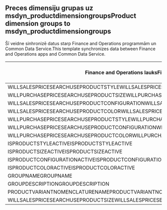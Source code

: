 ## <a name="product-dimension-groups-to-msdyn_productdimensiongroups"></a><span data-ttu-id="d3cef-101">Preces dimensiju grupas uz msdyn_productdimensiongroups</span><span class="sxs-lookup"><span data-stu-id="d3cef-101">Product dimension groups to msdyn_productdimensiongroups</span></span>

<span data-ttu-id="d3cef-102">Šī veidne sinhronizē datus starp Finance and Operations programmām un Common Data Service.</span><span class="sxs-lookup"><span data-stu-id="d3cef-102">This template synchronizes data between Finance and Operations apps and Common Data Service.</span></span>

<span data-ttu-id="d3cef-103">Finance and Operations lauks</span><span class="sxs-lookup"><span data-stu-id="d3cef-103">Finance and Operations field</span></span> | <span data-ttu-id="d3cef-104">Kartes veids</span><span class="sxs-lookup"><span data-stu-id="d3cef-104">Map type</span></span> | <span data-ttu-id="d3cef-105">Cits Dynamics 365 lauks</span><span class="sxs-lookup"><span data-stu-id="d3cef-105">Other Dynamics 365 field</span></span> | <span data-ttu-id="d3cef-106">Noklusējuma vērtība</span><span class="sxs-lookup"><span data-stu-id="d3cef-106">Default value</span></span>
---|---|---|---
<span data-ttu-id="d3cef-107">WILLSALESPRICESEARCHUSEPRODUCTSTYLE</span><span class="sxs-lookup"><span data-stu-id="d3cef-107">WILLSALESPRICESEARCHUSEPRODUCTSTYLE</span></span> | >< | <span data-ttu-id="d3cef-108">msdyn_willsalespricesearchuseproductstyle</span><span class="sxs-lookup"><span data-stu-id="d3cef-108">msdyn_willsalespricesearchuseproductstyle</span></span> | 
<span data-ttu-id="d3cef-109">WILLPURCHASEPRICESEARCHUSEPRODUCTSIZE</span><span class="sxs-lookup"><span data-stu-id="d3cef-109">WILLPURCHASEPRICESEARCHUSEPRODUCTSIZE</span></span> | >< | <span data-ttu-id="d3cef-110">msdyn_willpurchasepricesearchuseproductsize</span><span class="sxs-lookup"><span data-stu-id="d3cef-110">msdyn_willpurchasepricesearchuseproductsize</span></span> | 
<span data-ttu-id="d3cef-111">WILLSALESPRICESEARCHUSEPRODUCTCONFIGURATION</span><span class="sxs-lookup"><span data-stu-id="d3cef-111">WILLSALESPRICESEARCHUSEPRODUCTCONFIGURATION</span></span> | >< | <span data-ttu-id="d3cef-112">msdyn_willsalespricesearchuseprodconfig</span><span class="sxs-lookup"><span data-stu-id="d3cef-112">msdyn_willsalespricesearchuseprodconfig</span></span> | 
<span data-ttu-id="d3cef-113">WILLSALESPRICESEARCHUSEPRODUCTCOLOR</span><span class="sxs-lookup"><span data-stu-id="d3cef-113">WILLSALESPRICESEARCHUSEPRODUCTCOLOR</span></span> | >< | <span data-ttu-id="d3cef-114">msdyn_willsalespricesearchuseproductcolor</span><span class="sxs-lookup"><span data-stu-id="d3cef-114">msdyn_willsalespricesearchuseproductcolor</span></span> | 
<span data-ttu-id="d3cef-115">WILLPURCHASEPRICESEARCHUSEPRODUCTSTYLE</span><span class="sxs-lookup"><span data-stu-id="d3cef-115">WILLPURCHASEPRICESEARCHUSEPRODUCTSTYLE</span></span> | >< | <span data-ttu-id="d3cef-116">msdyn_willpurchasepricesearchuseproductstyle</span><span class="sxs-lookup"><span data-stu-id="d3cef-116">msdyn_willpurchasepricesearchuseproductstyle</span></span> | 
<span data-ttu-id="d3cef-117">WILLPURCHASEPRICESEARCHUSEPRODUCTCONFIGURATION</span><span class="sxs-lookup"><span data-stu-id="d3cef-117">WILLPURCHASEPRICESEARCHUSEPRODUCTCONFIGURATION</span></span> | >< | <span data-ttu-id="d3cef-118">msdyn_willpurchpricesearchuseprodconfig</span><span class="sxs-lookup"><span data-stu-id="d3cef-118">msdyn_willpurchpricesearchuseprodconfig</span></span> | 
<span data-ttu-id="d3cef-119">WILLPURCHASEPRICESEARCHUSEPRODUCTCOLOR</span><span class="sxs-lookup"><span data-stu-id="d3cef-119">WILLPURCHASEPRICESEARCHUSEPRODUCTCOLOR</span></span> | >< | <span data-ttu-id="d3cef-120">msdyn_willpurchpricesearchuseproductcolor</span><span class="sxs-lookup"><span data-stu-id="d3cef-120">msdyn_willpurchpricesearchuseproductcolor</span></span> | 
<span data-ttu-id="d3cef-121">ISPRODUCTSTYLEACTIVE</span><span class="sxs-lookup"><span data-stu-id="d3cef-121">ISPRODUCTSTYLEACTIVE</span></span> | >< | <span data-ttu-id="d3cef-122">msdyn_isproductstyleactive</span><span class="sxs-lookup"><span data-stu-id="d3cef-122">msdyn_isproductstyleactive</span></span> | 
<span data-ttu-id="d3cef-123">ISPRODUCTSIZEACTIVE</span><span class="sxs-lookup"><span data-stu-id="d3cef-123">ISPRODUCTSIZEACTIVE</span></span> | >< | <span data-ttu-id="d3cef-124">msdyn_isproductsizeactive</span><span class="sxs-lookup"><span data-stu-id="d3cef-124">msdyn_isproductsizeactive</span></span> | 
<span data-ttu-id="d3cef-125">ISPRODUCTCONFIGURATIONACTIVE</span><span class="sxs-lookup"><span data-stu-id="d3cef-125">ISPRODUCTCONFIGURATIONACTIVE</span></span> | >< | <span data-ttu-id="d3cef-126">msdyn_isproductconfigurationactive</span><span class="sxs-lookup"><span data-stu-id="d3cef-126">msdyn_isproductconfigurationactive</span></span> | 
<span data-ttu-id="d3cef-127">ISPRODUCTCOLORACTIVE</span><span class="sxs-lookup"><span data-stu-id="d3cef-127">ISPRODUCTCOLORACTIVE</span></span> | >< | <span data-ttu-id="d3cef-128">msdyn_isproductcoloractive</span><span class="sxs-lookup"><span data-stu-id="d3cef-128">msdyn_isproductcoloractive</span></span> | 
<span data-ttu-id="d3cef-129">GROUPNAME</span><span class="sxs-lookup"><span data-stu-id="d3cef-129">GROUPNAME</span></span> | = | <span data-ttu-id="d3cef-130">msdyn_groupname</span><span class="sxs-lookup"><span data-stu-id="d3cef-130">msdyn_groupname</span></span> | 
<span data-ttu-id="d3cef-131">GROUPDESCRIPTION</span><span class="sxs-lookup"><span data-stu-id="d3cef-131">GROUPDESCRIPTION</span></span> | = | <span data-ttu-id="d3cef-132">msdyn_groupdescription</span><span class="sxs-lookup"><span data-stu-id="d3cef-132">msdyn_groupdescription</span></span> | 
<span data-ttu-id="d3cef-133">PRODUCTVARIANTNOMENCLATURENAME</span><span class="sxs-lookup"><span data-stu-id="d3cef-133">PRODUCTVARIANTNOMENCLATURENAME</span></span> | = | <span data-ttu-id="d3cef-134">msdyn_productvariantnomenclaturename</span><span class="sxs-lookup"><span data-stu-id="d3cef-134">msdyn_productvariantnomenclaturename</span></span> | 
<span data-ttu-id="d3cef-135">WILLSALESPRICESEARCHUSEPRODUCTSIZE</span><span class="sxs-lookup"><span data-stu-id="d3cef-135">WILLSALESPRICESEARCHUSEPRODUCTSIZE</span></span> | >< | <span data-ttu-id="d3cef-136">msdyn_willsalespricesearchuseproductsize</span><span class="sxs-lookup"><span data-stu-id="d3cef-136">msdyn_willsalespricesearchuseproductsize</span></span> | 
